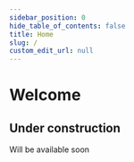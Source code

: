 ```yaml
---
sidebar_position: 0
hide_table_of_contents: false
title: Home
slug: /
custom_edit_url: null
---
```


<summary>
<h1>Welcome</h1>
<h2>Under construction</h2>
</summary>

Will be available soon



